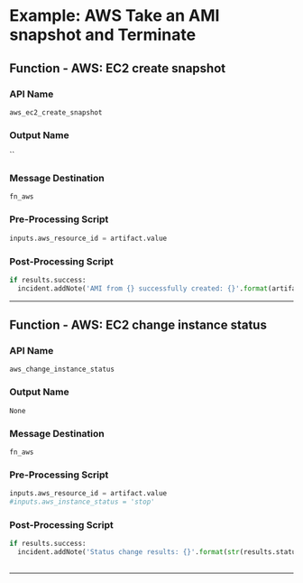 <!--
    DO NOT MANUALLY EDIT THIS FILE
    THIS FILE IS AUTOMATICALLY GENERATED WITH resilient-circuits codegen
-->

# Example: AWS Take an AMI snapshot and Terminate

## Function - AWS: EC2 create snapshot

### API Name
`aws_ec2_create_snapshot`

### Output Name
``

### Message Destination
`fn_aws`

### Pre-Processing Script
```python
inputs.aws_resource_id = artifact.value
```

### Post-Processing Script
```python
if results.success:
  incident.addNote('AMI from {} successfully created: {}'.format(artifact.value, results.snapshotId))
```

---

## Function - AWS: EC2 change instance status

### API Name
`aws_change_instance_status`

### Output Name
`None`

### Message Destination
`fn_aws`

### Pre-Processing Script
```python
inputs.aws_resource_id = artifact.value
#inputs.aws_instance_status = 'stop'
```

### Post-Processing Script
```python
if results.success:
  incident.addNote('Status change results: {}'.format(str(results.statusInstances)))
  
```

---

